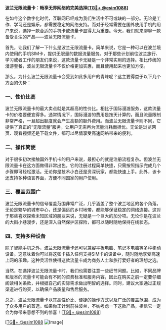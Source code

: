 **波兰无限流量卡：畅享无界网络的完美选择[[TG💪+ @esim1088](https://t.me/s/esim1088)]**

在如今这个数字化时代，互联网已经成为我们生活中不可或缺的一部分。无论是工作、学习还是娱乐，都需要稳定的网络支持。而对于经常需要在国外使用手机的用户来说，选择一款合适的手机卡或流量卡显得尤为重要。今天，我们就来聊聊一款备受关注的产品——波兰无限流量卡。

首先，让我们了解一下什么是波兰无限流量卡。简单来说，它是一种可以在波兰境内使用的手机SIM卡，提供无限量的数据流量服务。对于那些计划前往波兰旅行、学习或者工作的朋友们来说，这款流量卡无疑是一个非常实用的选择。相比传统的漫游套餐，波兰无限流量卡不仅价格更加实惠，而且使用起来也更加方便。

那么，为什么波兰无限流量卡会受到如此多用户的青睐呢？这主要得益于以下几个方面的优势：

### 一、性价比高

波兰无限流量卡的最大卖点就是其超高的性价比。相比于国际漫游服务，这款流量卡的价格要便宜得多。通常情况下，国际漫游的费用是按天计算的，而且流量限制非常严格，一旦超出额度就会产生高额的额外费用。而波兰无限流量卡则不同，它提供了真正的“无限流量”服务，让用户无需再为流量消耗而担忧。无论是浏览网页、观看视频还是下载文件，都可以尽情享受高速网络带来的便利。

### 二、操作简便

对于很多初次接触国外手机卡的用户来说，最担心的就是注册流程复杂。但波兰无限流量卡在这方面做得非常出色。它的注册过程简单快捷，只需按照指示完成几个步骤即可轻松激活。无论你是技术小白还是资深玩家，都能快速上手。此外，该卡还支持多种语言界面，方便不同国家的用户使用。

### 三、覆盖范围广

波兰无限流量卡的信号覆盖范围非常广泛，几乎涵盖了整个波兰地区的各个角落。无论是繁华的城市中心，还是偏远的乡村地带，都能够保证稳定的网络连接。这对于那些喜欢探索未知区域的朋友来说，无疑是一个巨大的加分项。无论你是在波兰的大街小巷漫步，还是深入自然保护区探险，都可以随时随地保持在线状态。

### 四、支持多种设备

除了智能手机之外，波兰无限流量卡还可以兼容平板电脑、笔记本电脑等多种移动设备。这意味着你可以将这张卡插入任何支持SIM卡的设备中，随时随地享受高速上网的乐趣。这种灵活性使得这款流量卡成为商务人士和旅行爱好者的理想之选。

当然，在选择波兰无限流量卡时，我们也需要注意一些细节问题。比如，不同品牌和版本的流量卡可能会有不同的资费标准和服务内容，因此在购买之前一定要仔细阅读相关条款，并根据自己的实际需求做出明智的选择。同时，建议大家通过正规渠道进行购买，以确保产品质量和售后服务。

总之，波兰无限流量卡以其高性价比、便捷的操作方式以及广泛的覆盖范围，成为了众多用户的首选。如果你正计划前往波兰，不妨考虑一下这款产品，相信它一定会为你带来意想不到的惊喜！[[TG💪+ @esim1088](https://t.me/s/esim1088)]

[[TG💪+ @esim1088](https://t.me/s/esim1088) ![Image](https://i.postimg.cc/4NQfJmqS/Snipaste-2025-05-13-00-14-12.png)]